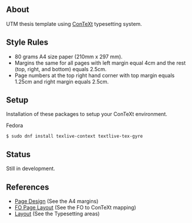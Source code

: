 ## About
UTM thesis template using [ConTeXt](http://wiki.contextgarden.net/) typesetting
system.

## Style Rules
- 80 grams A4 size paper (210mm x 297 mm).
- Margins the same for all pages with left margin equal 4cm and the rest (top,
  right, and bottom) equals 2.5cm.
- Page numbers at the top right hand corner with top margin equals 1.25cm and
  right margin equals 2.5cm.

## Setup
Installation of these packages to setup your ConTeXt environment.

Fedora
```
$ sudo dnf install texlive-context textlive-tex-gyre
```

## Status
Still in development.

## References
- [Page Design](http://context.aanhet.net/svn/contextman/context-reference/en/co-pagedesign.pdf) (See the A4 margins)
- [FO Page Layout](http://wiki.contextgarden.net/FO_Page_Layout) (See the FO to ConTeXt mapping)
- [Layout](http://wiki.contextgarden.net/Layout) (See the Typesetting areas)
